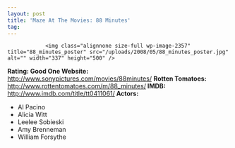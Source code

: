 ```yaml
---
layout: post
title: 'Maze At The Movies: 88 Minutes'
tag: 
---
```



                <img class="alignnone size-full wp-image-2357" title="88_minutes_poster" src="/uploads/2008/05/88_minutes_poster.jpg" alt="" width="337" height="500" />
<p><strong>Rating: Good One
Website: </strong><a href="http://www.sonypictures.com/movies/88minutes/"><a href="http://www.sonypictures.com/movies/88minutes/">http://www.sonypictures.com/movies/88minutes/</a></a>
<strong>Rotten Tomatoes: </strong><a href="http://www.rottentomatoes.com/m/88_minutes/"><a href="http://www.rottentomatoes.com/m/88_minutes/">http://www.rottentomatoes.com/m/88_minutes/</a></a><strong>
IMDB: </strong><a href="http://www.imdb.com/title/tt0411061/"><a href="http://www.imdb.com/title/tt0411061/">http://www.imdb.com/title/tt0411061/</a></a><strong>
Actors:
</strong></p>
<ul>
    <li>Al Pacino</li>
    <li>Alicia Witt</li>
    <li>Leelee Sobieski</li>
    <li>Amy Brenneman</li>
    <li>William Forsythe</li>
</ul>
            
